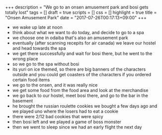 +++
description = "We go to an onsen amusement park and bosi gets totally lost"
tags = []
draft = true
scripts = []
css = []
highlight = true
title = "Onsen Amusement Park"
date = "2017-07-26T00:17:13+09:00"
+++

- we wake up late at noon
- think about what we want to do today, and decide to go to a spa
- we choose one in odaiba that's also an amusement park
- eventually (after scanning recepits for air canada) we leave our hostel and
  head towards the spa
- we get there successfully and wait for bosi there, but he went to the wrong
  place
- so we go to the spa without bosi
- its yuri on ice themed, so there are big banners of the characters outside and
  you could get coasters of the characters if you ordered certain food items
- we go to the onsen, and it was really nice
- we get some food from the food area and look at the merchandise
- we go back to our hostel, meet bosi there, and go to the bar in the basement
- he brought the russian roulette cookies we bought a few days ago and we played
  uno where the losers had to eat a cookie
- there were 2/12 bad cookies that were spicy
- then bosi left and we played a game of boss monster
- then we went to sleep since we had an early flight the next day
